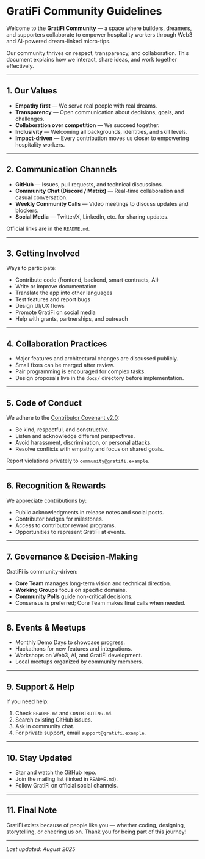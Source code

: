 # GratiFi Community Guidelines

Welcome to the **GratiFi Community** — a space where builders, dreamers, and supporters collaborate to empower hospitality workers through Web3 and AI-powered dream-linked micro-tips.

Our community thrives on respect, transparency, and collaboration. This document explains how we interact, share ideas, and work together effectively.

---

## 1. Our Values

- **Empathy first** — We serve real people with real dreams.
- **Transparency** — Open communication about decisions, goals, and challenges.
- **Collaboration over competition** — We succeed together.
- **Inclusivity** — Welcoming all backgrounds, identities, and skill levels.
- **Impact-driven** — Every contribution moves us closer to empowering hospitality workers.

---

## 2. Communication Channels

- **GitHub** — Issues, pull requests, and technical discussions.
- **Community Chat (Discord / Matrix)** — Real-time collaboration and casual conversation.
- **Weekly Community Calls** — Video meetings to discuss updates and blockers.
- **Social Media** — Twitter/X, LinkedIn, etc. for sharing updates.

Official links are in the `README.md`.

---

## 3. Getting Involved

Ways to participate:

- Contribute code (frontend, backend, smart contracts, AI)
- Write or improve documentation
- Translate the app into other languages
- Test features and report bugs
- Design UI/UX flows
- Promote GratiFi on social media
- Help with grants, partnerships, and outreach

---

## 4. Collaboration Practices

- Major features and architectural changes are discussed publicly.
- Small fixes can be merged after review.
- Pair programming is encouraged for complex tasks.
- Design proposals live in the `docs/` directory before implementation.

---

## 5. Code of Conduct

We adhere to the [Contributor Covenant v2.0](https://www.contributor-covenant.org/version/2/0/code_of_conduct/):

- Be kind, respectful, and constructive.
- Listen and acknowledge different perspectives.
- Avoid harassment, discrimination, or personal attacks.
- Resolve conflicts with empathy and focus on shared goals.

Report violations privately to `community@gratifi.example`.

---

## 6. Recognition & Rewards

We appreciate contributions by:

- Public acknowledgments in release notes and social posts.
- Contributor badges for milestones.
- Access to contributor reward programs.
- Opportunities to represent GratiFi at events.

---

## 7. Governance & Decision-Making

GratiFi is community-driven:

- **Core Team** manages long-term vision and technical direction.
- **Working Groups** focus on specific domains.
- **Community Polls** guide non-critical decisions.
- Consensus is preferred; Core Team makes final calls when needed.

---

## 8. Events & Meetups

- Monthly Demo Days to showcase progress.
- Hackathons for new features and integrations.
- Workshops on Web3, AI, and GratiFi development.
- Local meetups organized by community members.

---

## 9. Support & Help

If you need help:

1. Check `README.md` and `CONTRIBUTING.md`.
2. Search existing GitHub issues.
3. Ask in community chat.
4. For private support, email `support@gratifi.example`.

---

## 10. Stay Updated

- Star and watch the GitHub repo.
- Join the mailing list (linked in `README.md`).
- Follow GratiFi on official social channels.

---

## 11. Final Note

GratiFi exists because of people like you — whether coding, designing, storytelling, or cheering us on. Thank you for being part of this journey!

---

*Last updated: August 2025*
